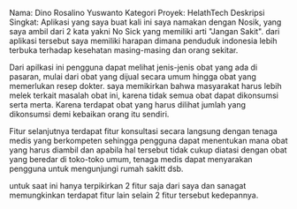 Nama: Dino Rosalino Yuswanto
Kategori Proyek: HelathTech
Deskripsi Singkat:
Aplikasi yang saya buat kali ini saya namakan dengan Nosik, yang saya ambil dari 2 kata yakni No Sick yang memiliki arti "Jangan Sakit". dari aplikasi tersebut saya memiliki harapan dimana penduduk indonesia lebih terbuka terhadap kesehatan masing-masing dan orang sekitar.

Dari apilkasi ini pengguna dapat melihat jenis-jenis obat yang ada di pasaran, mulai dari obat yang dijual secara umum hingga obat yang memerlukan resep dokter. saya memikirkan bahwa masyarakat harus lebih melek terkait masalah obat ini, karena tidak semua obat dapat dikonsumsi serta merta. Karena terdapat obat yang harus dilihat jumlah yang dikonsumsi demi kebaikan orang itu sendiri.

Fitur selanjutnya terdapat fitur konsultasi secara langsung dengan tenaga medis yang berkompeten sehingga pengguna dapat menentukan mana obat yang harus diambil dan apabila hal tersebut tidak cukup diatasi dengan obat yang beredar di toko-toko umum, tenaga medis dapat menyarakan pengguna untuk mengunjungi rumah sakitt dsb.

untuk saat ini hanya terpikirkan 2 fitur saja dari saya dan sanagat memungkinkan terdapat fitur lain selain 2 fitur tersebut kedepannya.
